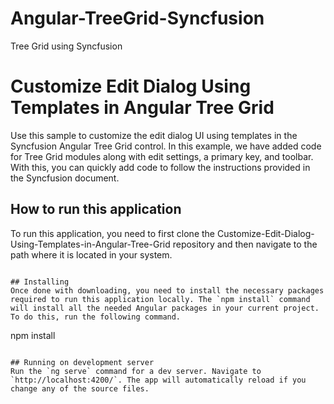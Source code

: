 # Angular-TreeGrid-Syncfusion
Tree Grid using Syncfusion

# Customize Edit Dialog Using Templates in Angular Tree Grid

Use this sample to customize the edit dialog UI using templates in the Syncfusion Angular Tree Grid control.
In this example, we have added code for Tree Grid modules along with edit settings, a primary key, and toolbar. With this, you can quickly add code to follow the instructions provided in the Syncfusion document.


## How to run this application
To run this application, you need to first clone the Customize-Edit-Dialog-Using-Templates-in-Angular-Tree-Grid repository and then navigate to the path where it is located in your system.

```

## Installing
Once done with downloading, you need to install the necessary packages required to run this application locally. The `npm install` command will install all the needed Angular packages in your current project. To do this, run the following command.

```
npm install
```

## Running on development server
Run the `ng serve` command for a dev server. Navigate to `http://localhost:4200/`. The app will automatically reload if you change any of the source files.
